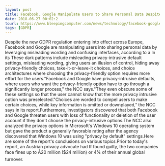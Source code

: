 ```yaml
---
layout: post
title: Facebook, Google Manipulate Users to Share Personal Data Despite GDPR
date: 2018-06-27 00:02:2
tourl: https://www.bleepingcomputer.com/news/technology/facebook-google-manipulate-users-to-share-personal-data-despite-gdpr/
tags: [GDPR]
---
```

Despite the new GDPR regulation entering into effect across Europe, Facebook and Google are manipulating users into sharing personal data by leveraging misleading wording and confusing interfaces, according to a In its These dark patterns include misleading privacy-intrusive default settings, misleading wording, giving users an illusion of control, hiding away privacy-friendly choices, take-it-or-leave-it choices, and choice architectures where choosing the privacy-friendly option requires more effort for the users."Facebook and Google have privacy-intrusive defaults, where users who want the privacy-friendly option have to go through a significantly longer process," the NCC says."They even obscure some of these settings so that the user cannot know that the more privacy intrusive option was preselected."Choices are worded to compel users to make certain choices, while key information is omitted or downplayed," the NCC says in its report.Furthermore, investigators discovered that both Facebook and Google threaten users with loss of functionality or deletion of the user account if they don't choose the privacy-intrusive options.The NCC also analyzed the privacy options in Microsoft's Windows 10 operating system but gave the product a generally favorable rating after the agency discovered that Windows 10 was using "privacy by default" settings.Here are some of the report's conclusions on various topics.Prior to today's report, an Austrian privacy advocate had If found guilty, the two companies face fines up to Â20 million ($24 million) or 4% of their annual global turnover.